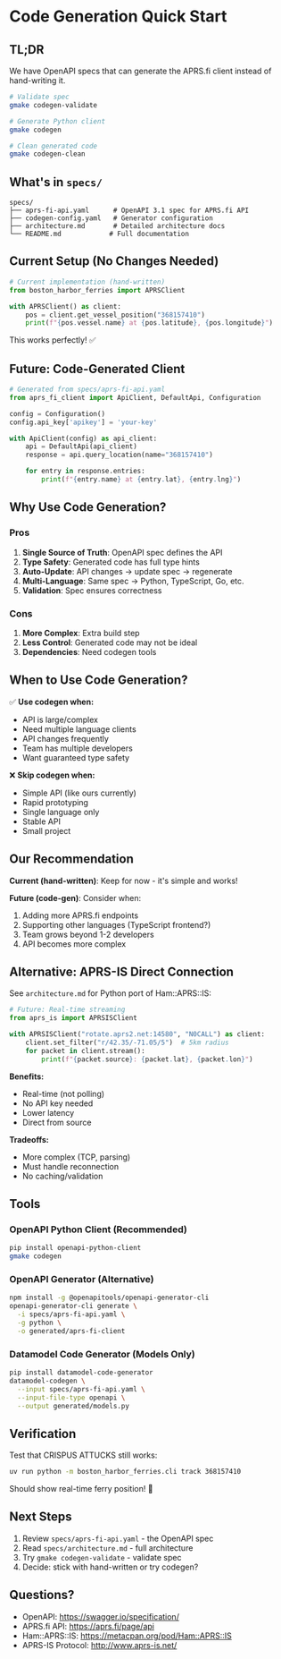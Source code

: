 # Code Generation Quick Start

## TL;DR

We have OpenAPI specs that can generate the APRS.fi client instead of hand-writing it.

```bash
# Validate spec
gmake codegen-validate

# Generate Python client
gmake codegen

# Clean generated code
gmake codegen-clean
```

## What's in `specs/`

```
specs/
├── aprs-fi-api.yaml      # OpenAPI 3.1 spec for APRS.fi API
├── codegen-config.yaml   # Generator configuration
├── architecture.md       # Detailed architecture docs
└── README.md            # Full documentation
```

## Current Setup (No Changes Needed)

```python
# Current implementation (hand-written)
from boston_harbor_ferries import APRSClient

with APRSClient() as client:
    pos = client.get_vessel_position("368157410")
    print(f"{pos.vessel.name} at {pos.latitude}, {pos.longitude}")
```

This works perfectly! ✅

## Future: Code-Generated Client

```python
# Generated from specs/aprs-fi-api.yaml
from aprs_fi_client import ApiClient, DefaultApi, Configuration

config = Configuration()
config.api_key['apikey'] = 'your-key'

with ApiClient(config) as api_client:
    api = DefaultApi(api_client)
    response = api.query_location(name="368157410")

    for entry in response.entries:
        print(f"{entry.name} at {entry.lat}, {entry.lng}")
```

## Why Use Code Generation?

### Pros
1. **Single Source of Truth**: OpenAPI spec defines the API
2. **Type Safety**: Generated code has full type hints
3. **Auto-Update**: API changes → update spec → regenerate
4. **Multi-Language**: Same spec → Python, TypeScript, Go, etc.
5. **Validation**: Spec ensures correctness

### Cons
1. **More Complex**: Extra build step
2. **Less Control**: Generated code may not be ideal
3. **Dependencies**: Need codegen tools

## When to Use Code Generation?

✅ **Use codegen when:**
- API is large/complex
- Need multiple language clients
- API changes frequently
- Team has multiple developers
- Want guaranteed type safety

❌ **Skip codegen when:**
- Simple API (like ours currently)
- Rapid prototyping
- Single language only
- Stable API
- Small project

## Our Recommendation

**Current (hand-written)**: Keep for now - it's simple and works!

**Future (code-gen)**: Consider when:
1. Adding more APRS.fi endpoints
2. Supporting other languages (TypeScript frontend?)
3. Team grows beyond 1-2 developers
4. API becomes more complex

## Alternative: APRS-IS Direct Connection

See `architecture.md` for Python port of Ham::APRS::IS:

```python
# Future: Real-time streaming
from aprs_is import APRSISClient

with APRSISClient("rotate.aprs2.net:14580", "N0CALL") as client:
    client.set_filter("r/42.35/-71.05/5")  # 5km radius
    for packet in client.stream():
        print(f"{packet.source}: {packet.lat}, {packet.lon}")
```

**Benefits:**
- Real-time (not polling)
- No API key needed
- Lower latency
- Direct from source

**Tradeoffs:**
- More complex (TCP, parsing)
- Must handle reconnection
- No caching/validation

## Tools

### OpenAPI Python Client (Recommended)
```bash
pip install openapi-python-client
gmake codegen
```

### OpenAPI Generator (Alternative)
```bash
npm install -g @openapitools/openapi-generator-cli
openapi-generator-cli generate \
  -i specs/aprs-fi-api.yaml \
  -g python \
  -o generated/aprs-fi-client
```

### Datamodel Code Generator (Models Only)
```bash
pip install datamodel-code-generator
datamodel-codegen \
  --input specs/aprs-fi-api.yaml \
  --input-file-type openapi \
  --output generated/models.py
```

## Verification

Test that CRISPUS ATTUCKS still works:

```bash
uv run python -m boston_harbor_ferries.cli track 368157410
```

Should show real-time ferry position! 🚢

## Next Steps

1. Review `specs/aprs-fi-api.yaml` - the OpenAPI spec
2. Read `specs/architecture.md` - full architecture
3. Try `gmake codegen-validate` - validate spec
4. Decide: stick with hand-written or try codegen?

## Questions?

- OpenAPI: https://swagger.io/specification/
- APRS.fi API: https://aprs.fi/page/api
- Ham::APRS::IS: https://metacpan.org/pod/Ham::APRS::IS
- APRS-IS Protocol: http://www.aprs-is.net/
